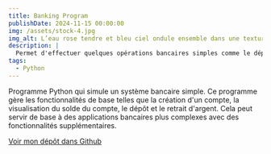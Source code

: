 ```yaml
---
title: Banking Program
publishDate: 2024-11-15 00:00:00
img: /assets/stock-4.jpg
img_alt: L’eau rose tendre et bleu ciel ondule ensemble dans une texture subtile.
description: |
  Permet d'effectuer quelques opérations bancaires simples comme le dépôt et le retrait d'argent.
tags:
  - Python
---
```


Programme Python qui simule un système bancaire simple. Ce programme gère les fonctionnalités de base telles que la création d'un compte, la visualisation du solde du compte, le dépôt et le retrait d'argent. Cela peut servir de base à des applications bancaires plus complexes avec des fonctionnalités supplémentaires.

[Voir mon dépôt dans Github](https://github.com/Olivier91972/Banking-Program.git)
